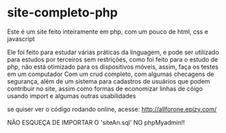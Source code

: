 # site-completo-php
Este é um site feito inteiramente em php, com um pouco de html, css e javascript

Ele foi feito para estudar várias práticas da linguagem, e pode ser utilizado para estudos por terceiros sem restrições, como foi feito para o estudo de php, não está otimizado para os dispositivos móveis, assim, faça os testes em um computador
Com um crud completo, com algumas checagens de segurança, além de um sistema para cadastros de usuários que podem contribuir no site, assim como formas de economizar linhas de cóigo usando import e algumas outras usabilidades

se quiser ver o código rodando online, acesse:
http://allforone.epizy.com/


NÃO ESQUEÇA DE IMPORTAR O 'siteAn.sql' NO phpMyadmin!!
